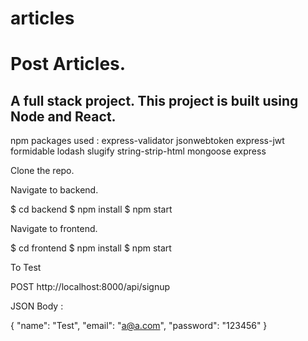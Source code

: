 # articles
# Post Articles. 

## A full stack project. This project is built using Node and React.


npm packages used : express-validator jsonwebtoken express-jwt formidable lodash slugify string-strip-html mongoose express


Clone the repo.

Navigate to backend.

$ cd backend
$ npm install
$ npm start

Navigate to frontend.

$ cd frontend
$ npm install
$ npm start


To Test

POST http://localhost:8000/api/signup

JSON Body : 

{
    "name": "Test",
    "email": "a@a.com",
    "password": "123456"
}